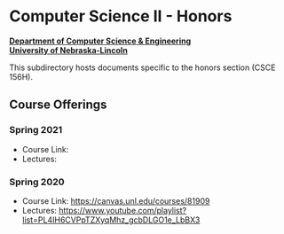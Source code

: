 # Computer Science II - Honors
**[Department of Computer Science & Engineering](https://cse.unl.edu)**  
**[University of Nebraska-Lincoln](https://unl.edu)**

This subdirectory hosts documents specific to the honors section 
(CSCE 156H).

## Course Offerings

### Spring 2021

- Course Link:
- Lectures: 

### Spring 2020

- Course Link: https://canvas.unl.edu/courses/81909
- Lectures: https://www.youtube.com/playlist?list=PL4IH6CVPpTZXyqMhz_gcbDLGO1e_LbBX3
